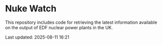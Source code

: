 # Nuke Watch

This repository includes code for retrieving the latest information available on the output of EDF nuclear power plants in the UK.

Last updated: 2025-08-11 16:21